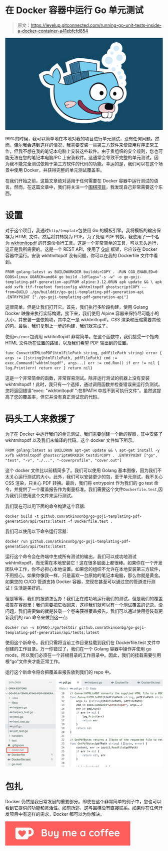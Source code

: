 # 在 Docker 容器中运行 Go 单元测试

> 原文：<https://levelup.gitconnected.com/running-go-unit-tests-inside-a-docker-container-a41ebfcfd854>

![](img/39dd652f0c4134ef711e07cde29cac57.png)

99%的时候，我可以简单地在本地对我的项目进行单元测试，没有任何问题。然而，偶尔我会遇到这样的情况，我需要安装一些第三方软件来使应用程序正常工作，但我不想在我的笔记本电脑上安装这些软件。由于贵组织的安全规则，您也可能无法在您的笔记本电脑/PC 上安装软件。这通常会导致不完整的单元测试，因为我不能完全测试依赖于第三方软件的代码的功能。幸运的是，我们可以在这个场景中使用 Docker，并获得完整的单元测试覆盖率。

在我们开始之前，这篇文章绝对适用于任何需要在 Docker 容器中运行测试的语言。然而，在这篇文章中，我们将关注一个[围棋项目](https://github.com/atkinsonbg/go-goji-templating-pdf-generation)，我发现自己非常需要这个东西。

# 设置

对于这个项目，我通过`http/template`包使用 Go 的模板引擎。我将模板的输出保存为 HTML 文件，然后将其转换为 PDF。为了处理 PDF 转换，我使用了一个名为 [wkhtmltopdf](https://wkhtmltopdf.org/) 的开源命令行工具。这是一个非常简单的工具，可以无头运行，这正是我所需要的。这是一个 REST API，使用了 [Goji](https://github.com/goji/goji) 框架，它应该在 Docker 容器中运行。安装 wkhtmltopdf 没有问题，你可以在我的 Dockerfile 文件中看到。

```
FROM golang:latest as BUILDWORKDIR builddirCOPY . .RUN CGO_ENABLED=0 GOOS=linux GOARCH=amd64 go build -ldflags="-s -w" -o go-goji-templating-pdf-generation-apiFROM alpine:3.12.0RUN apk update && \ apk add xvfb ttf-freefont fontconfig wkhtmltopdf ghostscriptCOPY --from=BUILD ./go/builddir/go-goji-templating-pdf-generation-api .ENTRYPOINT ["./go-goji-templating-pdf-generation-api"]
```

这很简单，但是让我们打开它。首先，我们执行多阶段构建，使用 Golang Docker 映像来执行实际构建。接下来，我们使用 Alpine 容器来保持尽可能小的大小，并安装一些依赖项，其中之一是 wkhtmltopdf。CSS 渲染和压缩需要其他的包。最后，我们复制上一步的构建，我们就完成了。

使用`os/exec`包调用 wkhtmltopdf 非常简单。在这个函数中，我们接受一个指向 HTML 文件所在位置的路径，以及我们希望 PDF 输出到的位置。

```
func ConvertHTMLtoPDF(htmlFilePath string, pdfFilePath string) error { args := []string{htmlFilePath, pdfFilePath} cmd := exec.Command("wkhtmltopdf", args...) err := cmd.Run() if err != nil { log.Print(err) return err } return nil}
```

这是一个非常简单的函数，非常容易测试。除非运行测试的机器上没有安装 wkhtmltopdf！此时，我只有一个选择，通过调用函数并检查错误来运行负测试。您将返回错误“exec: "wkhtmltopdf ":在$PATH 中找不到可执行文件”。虽然这提高了您的覆盖率，但它并没有真正测试您的代码。

# 码头工人来救援了

为了在 Docker 中运行我们的单元测试，我们需要创建一个新的容器，其中安装了 wkhtmltopdf 以及我们未编译的代码。这个 docker 文件如下所示。

```
FROM golang:latest as BUILDRUN apt-get update && \ apt-get install -y xvfb wkhtmltopdf ghostscriptWORKDIR testdirCOPY . .ENTRYPOINT ["go", "test", "-v", "./...", "-coverprofile", "cover.out"]
```

这个 docker 文件比以前精简多了。我们可以使用 Golang 基本图像，因为我们不太关心运行测试的大小。此外，我们可以安装更少的包，至于单元测试，我不关心 CSS 渲染，只关心 PDF 转换。最后，我们将 entrypoint 作为我们的 go test 命令，并提供了一个覆盖报告作为衡量标准。我们需要这个文件`Dockerfile.test`,因为我们只使用这个文件来运行测试。

我们现在可以用下面的命令构建这个容器:

```
docker build -t github.com/atkinsonbg/go-goji-templating-pdf-generation/api/tests:latest -f Dockerfile.test .
```

我们可以使用以下命令运行容器:

```
docker run github.com/atkinsonbg/go-goji-templating-pdf-generation/api/tests:latest
```

运行这个命令会在终端中生成所有测试的输出，我们可以成功地测试 wkhtmltopdf，而无需在本地安装它！这在很多层面上都很棒。如果你在一个开发团队中工作，你不必担心本地设置。如果您的组织不允许在本地安装第三方软件，不用担心。如果你像我一样，只是喜欢一台原始的笔记本电脑，那么你就是黄金。如果您的 CI/CD 管道支持 Docker 容器，您现在甚至可以通过您的管道进行测试！生活是美好的。

但是等等，我们的报道怎么办！我们正在成功地运行我们的测试，但是我们的覆盖报告在容器里！我们需要把它收回来，这样我们就可以有一个测试覆盖的记录。没问题，我们需要做的就是装载一个卷来获得覆盖报告。我们可以通过使用卷装载更新我们的 run 命令来做到这一点:

```
docker run -v ${PWD}:/go/testdir github.com/atkinsonbg/go-goji-templating-pdf-generation/api/tests:latest
```

使用这个新命令，我们只需将当前工作目录挂载到我们在 Dockerfile.test 文件中创建的工作目录。万一你错过了，我们在一个 Golang 容器中操作并使用 go mods，所以我们必须在一个非根目录的工作目录中。因此，我们的挂载需要引用根“go”文件夹才能正常工作。

运行这个新命令将会把覆盖率报告放到我们的 repo 中。

![](img/78bb4dbd4b7abc9f6b1e7dae504ee0fd.png)

# 包扎

Docker 仍然是我日常发展的重要部分。即使在这个非常简单的例子中，您也可以看到它提供的功能和灵活性。如前所述，这与围棋没有直接联系。如果你在任何开发项目中有这样的需求，Docker 都可以为你解决。

[![](img/3515ab52cb6fb5e74c27c7a2e06d3811.png)](https://ko-fi.com/O5O63ENS7)